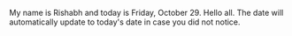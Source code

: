 My name is Rishabh and today is Friday, October 29. Hello all. The date will automatically update to today's date in case you did not notice.
